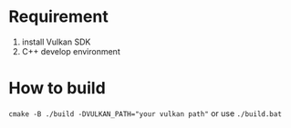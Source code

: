# Requirement
1. install Vulkan SDK
2. C++ develop environment

# How to build
`cmake -B ./build -DVULKAN_PATH="your vulkan path"`
or use
`./build.bat`
